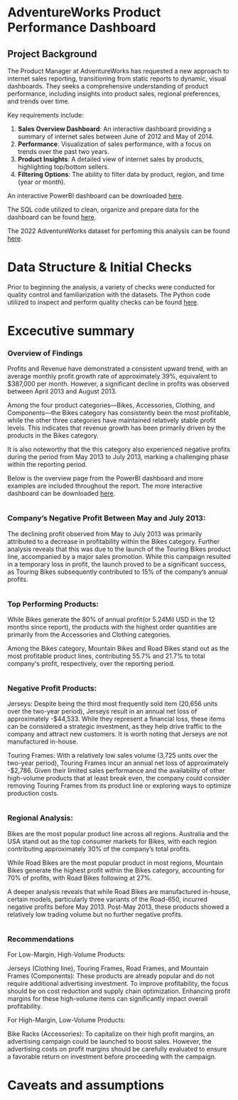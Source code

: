 # AdventureWorks Product Performance Dashboard
## Project Background

The Product Manager at AdventureWorks has requested a new approach to internet sales reporting, transitioning from static reports to dynamic, visual dashboards. They seeks a comprehensive understanding of product performance, including insights into product sales, regional preferences, and trends over time.

Key requirements include:

1. **Sales Overview Dashboard**: An interactive dashboard providing a summary of internet sales between June of 2012 and May of 2014.
2. **Performance**: Visualization of sales performance, with a focus on trends over the past two years.
3. **Product Insights**: A detailed view of internet sales by products, highlighting top/bottom sellers.
4. **Filtering Options**: The ability to filter data by product, region, and time (year or month).

An interactive PowerBI dashboard can be downloaded [here]().

The SQL code utilized to clean, organize and prepare data for the dashboard can be found [here](https://github.com/QuinnNgo97/Project-AdventureWorks-Sales-Performance/blob/51f055ad11856f4aa0e4d5948b10530b33932f65/AdventureWorks%20Products%20Analysis.sql).

The 2022 AdventureWorks dataset for perfoming this analysis can be found [here](https://learn.microsoft.com/en-us/sql/samples/adventureworks-install-configure?view=sql-server-ver16&tabs=ssms).

# Data Structure & Initial Checks

Prior to beginning the analysis, a variety of checks were conducted for quality control and familiarization with the datasets. The Python code utilized to inspect and perform quality checks can be found [here](https://github.com/QuinnNgo97/Project-AdventureWorks-Sales-Performance/blob/51f055ad11856f4aa0e4d5948b10530b33932f65/AdventureWorks%20Products%20Analysis.sql).

# Excecutive summary

### Overview of Findings

Profits and Revenue have demonstrated a consistent upward trend, with an average monthly profit growth rate of approximately 39%, equivalent to $387,000 per month. However, a significant decline in profits was observed between April 2013 and August 2013.

Among the four product categories—Bikes, Accessories, Clothing, and Components—the Bikes category has consistently been the most profitable, while the other three categories have maintained relatively stable profit levels. This indicates that revenue growth has been primarily driven by the products in the Bikes category.

It is also noteworthy that the this category also experienced negative profits during the period from May 2013 to July 2013, marking a challenging phase within the reporting period.

Below is the overview page from the PowerBI dashboard and more examples are included throughout the report. The more interactive dashboard can be downloaded [here]().

<div align="center">
  <img src="">
</div>

### Company’s Negative Profit Between May and July 2013:

The declining profit observed from May to July 2013 was primarily attributed to a decrease in profitability within the Bikes category. Further analysis reveals that this was due to the launch of the Touring Bikes product line, accompanied by a major sales promotion. While this campaign resulted in a temporary loss in profit, the launch proved to be a significant success, as Touring Bikes subsequently contributed to 15% of the company’s annual profits.

<div align="center">
  <img src="">
</div>

### Top Performing Products:

While Bikes generate the 80% of annual profit(or 5.24Mil USD in the 12 months since report), the products with the highest order quantities are primarily from the Accessories and Clothing categories.

Among the Bikes category, Mountain Bikes and Road Bikes stand out as the most profitable product lines, contributing 55.7% and 21.7% to total company's profit, respectively, over the reporting period.

<div align="center">
  <img src="">
</div>

### Negative Profit Products:

Jerseys: Despite being the third most frequently sold item (20,656 units over the two-year period), Jerseys result in an annual net loss of approximately -$44,533. While they represent a financial loss, these items can be considered a strategic investment, as they help drive traffic to the company and attract new customers. It is worth noting that Jerseys are not manufactured in-house.

Touring Frames: With a relatively low sales volume (3,725 units over the two-year period), Touring Frames incur an annual net loss of approximately -$2,786. Given their limited sales performance and the availability of other high-volume products that at least break even, the company could consider removing Touring Frames from its product line or exploring ways to optimize production costs.

<div align="center">
  <img src="">
</div>

### Regional Analysis:

Bikes are the most popular product line across all regions. Australia and the USA stand out as the top consumer markets for Bikes, with each region contributing approximately 30% of the company’s total profits.

While Road Bikes are the most popular product in most regions, Mountain Bikes generate the highest profit within the Bikes category, accounting for 70% of profits, with Road Bikes following at 27%.

A deeper analysis reveals that while Road Bikes are manufactured in-house, certain models, particularly three variants of the Road-650, incurred negative profits before May 2013. Post-May 2013, these products showed a relatively low trading volume but no further negative profits.

<div align="center">
  <img src="">
</div>

### Recommendations

For Low-Margin, High-Volume Products:

Jerseys (Clothing line), Touring Frames, Road Frames, and Mountain Frames (Components): These products are already popular and do not require additional advertising investment. To improve profitability, the focus should be on cost reduction and supply chain optimization. Enhancing profit margins for these high-volume items can significantly impact overall profitability.

For High-Margin, Low-Volume Products:

Bike Racks (Accessories): To capitalize on their high profit margins, an advertising campaign could be launched to boost sales. However, the advertising costs on profit margins should be carefully evaluated to ensure a favorable return on investment before proceeding with the campaign.

# Caveats and assumptions

